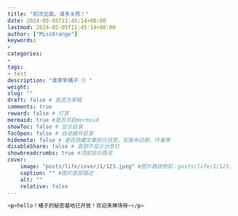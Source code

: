 ```yaml
---
title: "初次见面，请多关照！"
date: 2024-05-05T11:45:14+08:00
lastmod: 2024-05-05T11:45:14+08:00
author: ["MissOrange"]
keywords: 
- 
categories: 
- 
tags: 
- test
description: "谁家笨橘子（）"
weight:
slug: ""
draft: false # 是否为草稿
comments: true
reward: false # 打赏
mermaid: true #是否开启mermaid
showToc: false # 显示目录
TocOpen: false # 自动展开目录
hidemeta: false # 是否隐藏文章的元信息，如发布日期、作者等
disableShare: false # 底部不显示分享栏
showbreadcrumbs: true #顶部显示路径
cover:
    image: "posts/life/cover/1/123.jpeg" #图片路径例如：posts/life/1/123.png
    caption: "" #图片底部描述
    alt: ""
    relative: false
---
```


```html
<p>hello！橘子的秘密基地已开放！欢迎来捧场呀~</p>
```

